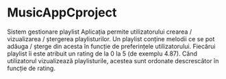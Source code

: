 # MusicAppCproject

Sistem gestionare playlist
Aplicația permite utilizatorului crearea / vizualizarea / ștergerea playlisturilor. Un playlist conține
melodii ce se pot adăuga / șterge din acesta în funcție de preferințele utilizatorului. Fiecărui
playlist îi este atribuit un rating de la 0 la 5 (de exemplu 4.87). Când utilizatorul vizualizează
playlisturile, acestea sunt ordonate descrescător în funcție de rating.
